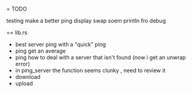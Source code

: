= TODO

testing
make a better ping display
swap soem println fro debug


== lib.rs
- best server ping with a "quick" ping
- ping get an average
- ping how to deal with a server that isn't found (now i get an unwrap error)
- in ping_server the function seems clunky , need to review it
- download
- upload
